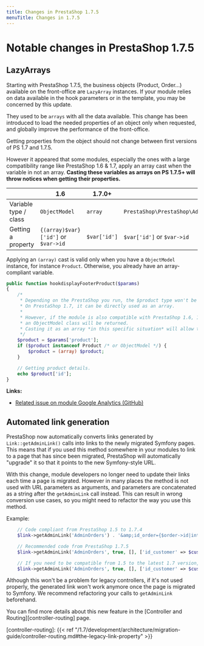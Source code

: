 ```yaml
---
title: Changes in PrestaShop 1.7.5
menuTitle: Changes in 1.7.5
---
```


# Notable changes in PrestaShop 1.7.5

## LazyArrays

Starting with PrestaShop 1.7.5, the business objects (Product, Order...) available on the front-office are `LazyArray` instances. If your module relies on data available in the hook parameters or in the template, you may be concerned by this update.

They used to be `arrays` with all the data available. This change has been introduced to load the needed properties of an object only when requested, and globally improve the performance of the front-office.

Getting properties from the object should not change between first versions of PS 1.7 and 1.7.5.

However it appeared that some modules, especially the ones with a large compatibility range like PrestaShop 1.6 & 1.7, apply an array cast when the variable in not an array. **Casting these variables as arrays on PS 1.7.5+ will throw notices when getting their properties.**


|    | 1.6 | 1.7.0+ | 1.7.5+ |
|----|-----|--------|--------|
| Variable type / class | `ObjectModel` | `array` | `PrestaShop\PrestaShop\Adapter\Presenter\AbstractLazyArray` |
| Getting a property | `{(array)$var}['id']` or `$var->id` | `$var['id']` | `$var['id']` or `$var->id` |

Applying an `(array)` cast is valid only when you have a `ObjectModel` instance, for instance `Product`. Otherwise, you already have an array-compliant variable.

```php
public function hookdisplayFooterProduct($params)
{
    /*
     * Depending on the PrestaShop you run, the $product type won't be the same.
     * On PrestaShop 1.7, it can be directly used as an array.
     * 
     * However, if the module is also compatible with PrestaShop 1.6, 1.5...
     * an ObjectModel class will be returned.
     * Casting it as an array *in this specific situation* will allow to cover all cases.
     */
    $product = $params['product'];
    if ($product instanceof Product /* or ObjectModel */) {
        $product = (array) $product;
    }

    // Getting product details.
    echo $product['id'];
}
```

**Links:**

* [Related issue on module Google Analytics (GitHub)](https://github.com/PrestaShop/ps_googleanalytics/pull/14/files)

## Automated link generation

PrestaShop now automatically converts links generated by `Link::getAdminLink()` calls into links to the newly migrated Symfony pages. This means that if you used this method somewhere in your modules to link to a page that has since been migrated, PrestaShop will automatically "upgrade" it so that it points to the new Symfony-style URL.

With this change, module developers no longer need to update their links each time a page is migrated. However in many places the method is not used with URL parameters as arguments, and parameters are concatenated as a string after the `getAdminLink` call instead. This can result in wrong conversion use cases, so you might need to refactor the way you use this method.

Example:

```php
    // Code compliant from PrestaShop 1.5 to 1.7.4
    $link->getAdminLink('AdminOrders') . '&amp;id_order={$order->id|intval}&amp;vieworder';

    // Recommended code from PrestaShop 1.7.5
    $link->getAdminLink('AdminOrders', true, [], ['id_customer' => $customer->id|intval, 'viewcustomer' => 1]);

    // If you need to be compatible from 1.5 to the latest 1.7 version, then you can combine both styles
    $link->getAdminLink('AdminOrders', true, [], ['id_customer' => $customer->id|intval, 'viewcustomer' => 1]) . '&amp;id_order={$order->id|intval}&amp;vieworder';
```

Although this won't be a problem for legacy controllers, if it's not used properly, the generated link won't work anymore once the page is migrated to Symfony. We recommend refactoring your calls to `getAdminLink` beforehand.

You can find more details about this new feature in the [Controller and Routing][controller-routing] page. 

[controller-routing]: {{< ref "/1.7/development/architecture/migration-guide/controller-routing.md#the-legacy-link-property" >}}
